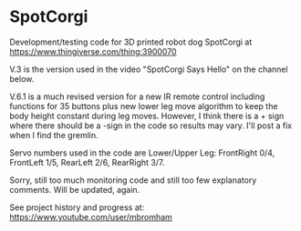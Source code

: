 # SpotCorgi

Development/testing code for 3D printed robot dog SpotCorgi at https://www.thingiverse.com/thing:3900070

V.3 is the version used in the video "SpotCorgi Says Hello" on the channel below.

V.6.1 is a much revised version for a new IR remote control including functions for 35 buttons plus new lower leg move algorithm to keep the body height constant during leg moves. However, I think there is a + sign where there should be a -sign in the code so results may vary. I'll post a fix when I find the gremlin. 

Servo numbers used in the code are Lower/Upper Leg: FrontRight 0/4, FrontLeft 1/5, RearLeft 2/6, RearRight 3/7.

Sorry, still too much monitoring code and still too few explanatory comments. Will be updated, again. 

See project history and progress at: https://www.youtube.com/user/mbromham

